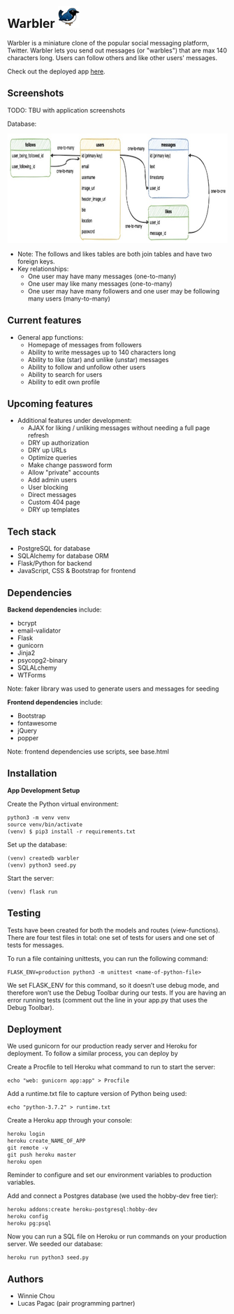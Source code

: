 # Warbler <img src="/static/images/warbler-logo.png" alt="logo" width="50" height="50"> 

Warbler is a miniature clone of the popular social messaging platform, Twitter. Warbler lets you send out messages (or "warbles") that are max 140 characters long. Users can follow others and like other users' messages.  

Check out the deployed app <a href="https://winnie-chou-warbler.herokuapp.com/">here</a>.

## Screenshots

TODO: TBU with application screenshots

Database:

<img src="/static/images/database-er-diagram.jpg" width="1000" height="250">

- Note: The follows and likes tables are both join tables and have two foreign keys. 
- Key relationships:
    - One user may have many messages (one-to-many)
    - One user may like many messages (one-to-many)
    - One user may have many followers and one user may be following many users (many-to-many)

## Current features

- General app functions:
    - Homepage of messages from followers
    - Ability to write messages up to 140 characters long
    - Ability to like (star) and unlike (unstar) messages
    - Ability to follow and unfollow other users
    - Ability to search for users
    - Ability to edit own profile

## Upcoming features

- Additional features under development:
    - AJAX for liking / unliking messages without needing a full page refresh
    - DRY up authorization
    - DRY up URLs
    - Optimize queries
    - Make change password form
    - Allow "private" accounts
    - Add admin users
    - User blocking
    - Direct messages
    - Custom 404 page
    - DRY up templates

## Tech stack
- PostgreSQL for database
- SQLAlchemy for database ORM
- Flask/Python for backend
- JavaScript, CSS & Bootstrap for frontend

## Dependencies
**Backend dependencies** include:
- bcrypt
- email-validator
- Flask
- gunicorn
- Jinja2
- psycopg2-binary
- SQLALchemy
- WTForms

Note: faker library was used to generate users and messages for seeding

**Frontend dependencies** include:
- Bootstrap
- fontawesome
- jQuery
- popper

Note: frontend dependencies use scripts, see base.html

## Installation
**App Development Setup**

Create the Python virtual environment:
```console
python3 -m venv venv
source venv/bin/activate
(venv) $ pip3 install -r requirements.txt
```

Set up the database:
```console
(venv) createdb warbler
(venv) python3 seed.py
```

Start the server:
```console
(venv) flask run
```

## Testing
Tests have been created for both the models and routes (view-functions). There are four test files in total: one set of tests for users and one set of tests for messages. 

To run a file containing unittests, you can run the following command:

```console
FLASK_ENV=production python3 -m unittest <name-of-python-file>
```
We set FLASK_ENV for this command, so it doesn’t use debug mode, and therefore won’t use the Debug Toolbar during our tests. If you are having an error running tests (comment out the line in your app.py that uses the Debug Toolbar).

## Deployment
We used gunicorn for our production ready server and Heroku for deployment. To follow a similar process, you can deploy by

Create a Procfile to tell Heroku what command to run to start the server:
```console
echo "web: gunicorn app:app" > Procfile
```

Add a runtime.txt file to capture version of Python being used:
```console
echo "python-3.7.2" > runtime.txt
```

Create a Heroku app through your console:
```console
heroku login
heroku create_NAME_OF_APP
git remote -v
git push heroku master
heroku open
```

Reminder to configure and set our environment variables to production variables. 

Add and connect a Postgres database (we used the hobby-dev free tier):
```console
heroku addons:create heroku-postgresql:hobby-dev
heroku config
heroku pg:psql
```

Now you can run a SQL file on Heroku or run commands on your production server.
We seeded our database:
```console
heroku run python3 seed.py
```

## Authors
- Winnie Chou
- Lucas Pagac (pair programming partner)
